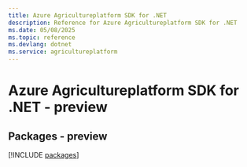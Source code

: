 ```yaml
---
title: Azure Agricultureplatform SDK for .NET
description: Reference for Azure Agricultureplatform SDK for .NET
ms.date: 05/08/2025
ms.topic: reference
ms.devlang: dotnet
ms.service: agricultureplatform
---
```

# Azure Agricultureplatform SDK for .NET - preview
## Packages - preview
[!INCLUDE [packages](agricultureplatform-index.md)]